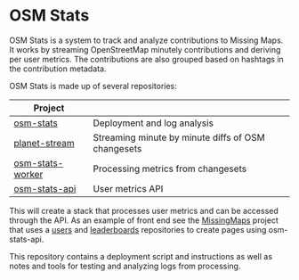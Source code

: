 # OSM Stats

OSM Stats is a system to track and analyze contributions to Missing Maps. It works by streaming OpenStreetMap minutely contributions and deriving per user metrics. The contributions are also grouped based on hashtags in the contribution metadata.

OSM Stats is made up of several repositories:

| Project  |  |
|---------|-----------|
| [osm-stats](https://github.com/AmericanRedCross/osm-stats) | Deployment and log analysis |
| [planet-stream](https://github.com/developmentseed/planet-stream) | Streaming minute by minute diffs of OSM changesets |
| [osm-stats-worker](https://github.com/AmericanRedCross/osm-stats-workers) | Processing metrics from changesets |
| [osm-stats-api](https://github.com/AmericanRedCross/osm-stats-api) | User metrics API |

This will create a stack that processes user metrics and can be accessed through the API. As an example of front end see the [MissingMaps](http://www.missingmaps.org/) project that uses a [users](https://github.com/MissingMaps/users) and [leaderboards](https://github.com/MissingMaps/leaderboards) repositories to create pages using osm-stats-api.

This repository contains a deployment script and instructions as well as notes and tools for testing and analyzing logs from processing.

